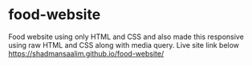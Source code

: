 # food-website
Food website using only HTML and CSS and also made this responsive using raw HTML and CSS along with media query. Live site link below
https://shadmansaalim.github.io/food-website/
